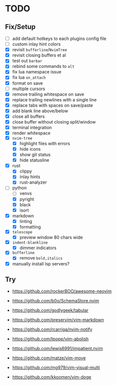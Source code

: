 # TODO

## Fix/Setup

- [ ] add default hotkeys to each plugins config file
- [ ] custom inlay hint colors
- [x] revisit `bufferline`/`NvimTree`
- [x] revisit closing buffers et al
- [x] test out `barbar`
- [x] rebind some commands to `alt`
- [x] fix lua namespace issue
- [x] fix lua `on_attach`
- [x] format on save
- [ ] multiple cursors
- [x] remove trailing whitespace on save
- [x] replace trailing newlines with a single line
- [x] replace tabs with spaces on save/paste
- [x] add blank line above/below
- [x] close all buffers
- [x] close buffer without closing split/window
- [x] terminal integration
- [x] render whitespace
- [x] `nvim-tree`
  - [x] highlight files with errors
  - [x] hide icons
  - [x] show git status
  - [x] hide statusline
- [x] rust
  - [x] clippy
  - [x] inlay hints
  - [x] rust-analyzer
- [ ] python
  - [ ] venvs
  - [x] pyright
  - [x] black
  - [x] isort
- [x] markdown
  - [x] linting
  - [x] formatting
- [x] `telescope`
  - [x] preview window 80 chars wide
- [x] `indent-blankline`
  - [x] dimmer indicators
- [x] `bufferline`
  - [x] remove `bold,italics`
- [x] manually install lsp servers?

## Try

- <https://github.com/rockerBOO/awesome-neovim>

- <https://github.com/b0o/SchemaStore.nvim>
- <https://github.com/godlygeek/tabular>
- <https://github.com/preservim/vim-markdown>
- <https://github.com/rcarriga/nvim-notify>

- <https://github.com/tpope/vim-abolish>
- <https://github.com/lewis6991/impatient.nvim>
- <https://github.com/matze/vim-move>
- <https://github.com/mg979/vim-visual-multi>
- <https://github.com/kkoomen/vim-doge>
